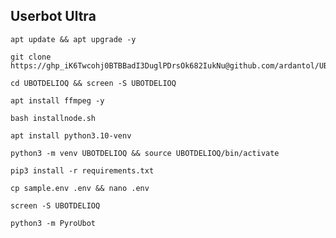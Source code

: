 ## Userbot Ultra 
```
apt update && apt upgrade -y
```
```
git clone https://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@github.com/ardantol/UBOTDELIOQ
```
```
cd UBOTDELIOQ && screen -S UBOTDELIOQ
```
```
apt install ffmpeg -y
```
```
bash installnode.sh
```
```
apt install python3.10-venv
```
```
python3 -m venv UBOTDELIOQ && source UBOTDELIOQ/bin/activate
```
```
pip3 install -r requirements.txt
```
```
cp sample.env .env && nano .env
```
```
screen -S UBOTDELIOQ
```
```
python3 -m PyroUbot
```
